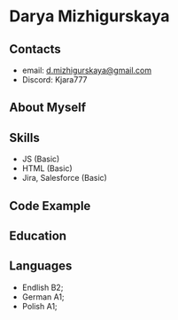 # Darya Mizhigurskaya

## Contacts
* email: d.mizhigurskaya@gmail.com
* Discord: Kjara777
## About Myself
## Skills
* JS (Basic)
* HTML (Basic)
* Jira, Salesforce (Basic)
## Code Example
## Education
## Languages
* Endlish B2;
* German A1;
* Polish A1;
